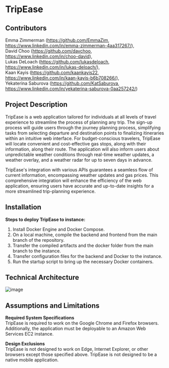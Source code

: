 # **TripEase**

## Contributors
Emma Zimmerman (https://github.com/EmmaZim, https://www.linkedin.com/in/emma-zimmerman-4aa317267/),<br>
David Choo (https://github.com/davchoo, https://www.linkedin.com/in/choo-david),<br>
Lukas DeLoach (https://github.com/lukasdeloach, https://www.linkedin.com/in/lukas-deloach/),<br>
Kaan Kayis (https://github.com/kaankayis22, https://www.linkedin.com/in/kaan-kayis-b6b708266/),<br>
Yekaterina Saburova (https://github.com/KatSaburova, https://www.linkedin.com/in/yekaterina-saburova-0aa257242/)

## Project Description 
TripEase is a web application tailored for individuals at all levels of travel experience to streamline the process of planning any trip. The sign-up process will guide users through the journey planning process, simplifying tasks from selecting departure and destination points to finalizing itineraries within an intuitive web interface. For budget-conscious travelers, TripEase will locate convenient and cost-effective gas stops, along with their information, along their route. The application will also inform users about unpredictable weather conditions through real-time weather updates, a weather overlay, and a weather radar for up to seven days in advance.
   
TripEase's integration with various APIs guarantees a seamless flow of current information, encompassing weather updates and gas prices. This comprehensive integration will enhance the efficiency of the web application, ensuring users have accurate and up-to-date insights for a more streamlined trip-planning experience.

## Installation
**Steps to deploy TripEase to instance:**
1. Install Docker Engine and Docker Compose. <br>
2. On a local machine, compile the backend and frontend from the main branch of the repository. <br>
3. Transfer the compiled artifacts and the docker folder from the main branch to the instance. <br>
4. Transfer configuration files for the backend and Docker to the instance. <br>
5. Run the startup script to bring up the necessary Docker containers.<br>

## Technical Architecture
![image](https://github.com/davchoo/SeniorProject/assets/99043729/d1e60b06-44e9-4606-9637-345be5cd87e4)

## Assumptions and Limitations
**Required System Specifications** <br>
TripEase is required to work on the Google Chrome and Firefox browsers. Additionally, the application must be deployable to an Amazon Web Services EC2 instance.

**Design Exclusions** <br>
TripEase is not designed to work on Edge, Internet Explorer, or other browsers except those specified above.
TripEase is not designed to be a native mobile application. 

